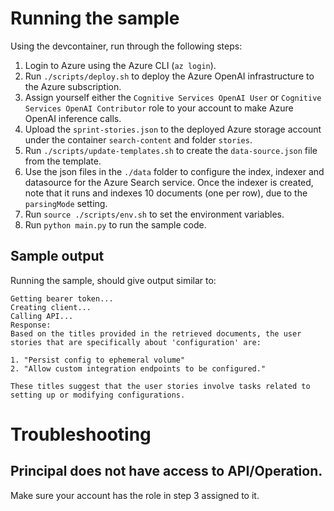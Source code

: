 # Running the sample

Using the devcontainer, run through the following steps:

1. Login to Azure using the Azure CLI (`az login`).
2. Run `./scripts/deploy.sh` to deploy the Azure OpenAI infrastructure to the Azure subscription. 
3. Assign yourself either the `Cognitive Services OpenAI User` or `Cognitive Services OpenAI Contributor` role to your account to make Azure OpenAI inference calls.
4. Upload the `sprint-stories.json` to the deployed Azure storage account under the container `search-content` and folder `stories`. 
5. Run `./scripts/update-templates.sh` to create the `data-source.json` file from the template.
6. Use the json files in the `./data` folder to configure the index, indexer and datasource for the Azure Search service. Once the indexer is created, note that it runs and indexes 10 documents (one per row), due to the `parsingMode` setting.
7. Run `source ./scripts/env.sh` to set the environment variables.
8. Run `python main.py` to run the sample code.

## Sample output

Running the sample, should give output similar to:

```
Getting bearer token...
Creating client...
Calling API...
Response:
Based on the titles provided in the retrieved documents, the user stories that are specifically about 'configuration' are:

1. "Persist config to ephemeral volume" 
2. "Allow custom integration endpoints to be configured." 

These titles suggest that the user stories involve tasks related to setting up or modifying configurations.
```

# Troubleshooting

## Principal does not have access to API/Operation.

Make sure your account has the role in step 3 assigned to it.
